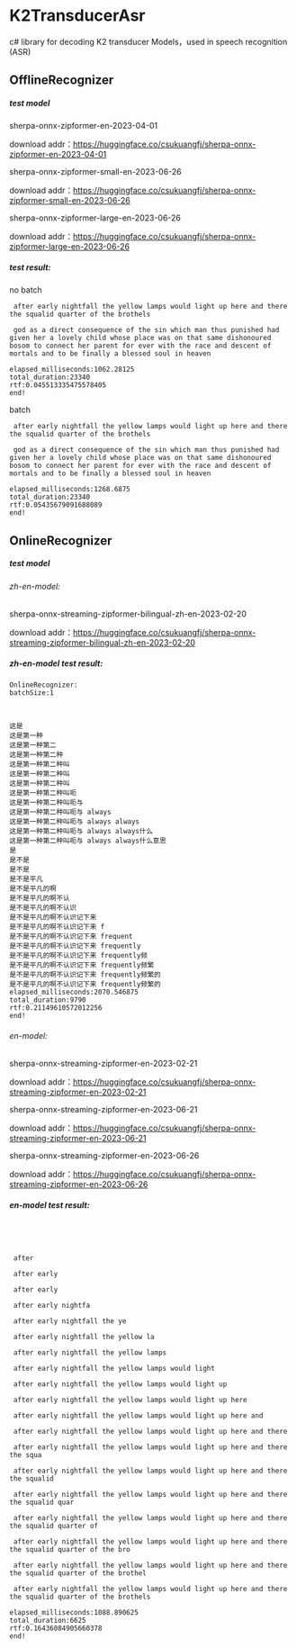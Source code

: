 
# K2TransducerAsr
c# library for decoding K2 transducer Models，used in speech recognition (ASR)

## OfflineRecognizer
##### test model
sherpa-onnx-zipformer-en-2023-04-01

download addr：https://huggingface.co/csukuangfj/sherpa-onnx-zipformer-en-2023-04-01

sherpa-onnx-zipformer-small-en-2023-06-26

download addr：https://huggingface.co/csukuangfj/sherpa-onnx-zipformer-small-en-2023-06-26

sherpa-onnx-zipformer-large-en-2023-06-26

download addr：https://huggingface.co/csukuangfj/sherpa-onnx-zipformer-large-en-2023-06-26

##### test result:
no batch
```
 after early nightfall the yellow lamps would light up here and there the squalid quarter of the brothels

 god as a direct consequence of the sin which man thus punished had given her a lovely child whose place was on that same dishonoured bosom to connect her parent for ever with the race and descent of mortals and to be finally a blessed soul in heaven

elapsed_milliseconds:1062.28125
total_duration:23340
rtf:0.045513335475578405
end!
```
batch
```
 after early nightfall the yellow lamps would light up here and there the squalid quarter of the brothels

 god as a direct consequence of the sin which man thus punished had given her a lovely child whose place was on that same dishonoured bosom to connect her parent for ever with the race and descent of mortals and to be finally a blessed soul in heaven

elapsed_milliseconds:1268.6875
total_duration:23340
rtf:0.05435679091688089
end!
```

## OnlineRecognizer
##### test model
###### zh-en-model:
sherpa-onnx-streaming-zipformer-bilingual-zh-en-2023-02-20

download addr：https://huggingface.co/csukuangfj/sherpa-onnx-streaming-zipformer-bilingual-zh-en-2023-02-20

##### zh-en-model test result:
```
OnlineRecognizer:
batchSize:1



这是
这是第一种
这是第一种第二
这是第一种第二种
这是第一种第二种叫
这是第一种第二种叫
这是第一种第二种叫
这是第一种第二种叫呃
这是第一种第二种叫呃与
这是第一种第二种叫呃与 always
这是第一种第二种叫呃与 always always
这是第一种第二种叫呃与 always always什么
这是第一种第二种叫呃与 always always什么意思
是
是不是
是不是
是不是平凡
是不是平凡的啊
是不是平凡的啊不认
是不是平凡的啊不认识
是不是平凡的啊不认识记下来
是不是平凡的啊不认识记下来 f
是不是平凡的啊不认识记下来 frequent
是不是平凡的啊不认识记下来 frequently
是不是平凡的啊不认识记下来 frequently频
是不是平凡的啊不认识记下来 frequently频繁
是不是平凡的啊不认识记下来 frequently频繁的
是不是平凡的啊不认识记下来 frequently频繁的
elapsed_milliseconds:2070.546875
total_duration:9790
rtf:0.21149610572012256
end!
```

###### en-model:
sherpa-onnx-streaming-zipformer-en-2023-02-21

download addr：https://huggingface.co/csukuangfj/sherpa-onnx-streaming-zipformer-en-2023-02-21

sherpa-onnx-streaming-zipformer-en-2023-06-21

download addr：https://huggingface.co/csukuangfj/sherpa-onnx-streaming-zipformer-en-2023-06-21

sherpa-onnx-streaming-zipformer-en-2023-06-26

download addr：https://huggingface.co/csukuangfj/sherpa-onnx-streaming-zipformer-en-2023-06-26

##### en-model test result:
```




 after

 after early

 after early

 after early nightfa

 after early nightfall the ye

 after early nightfall the yellow la

 after early nightfall the yellow lamps

 after early nightfall the yellow lamps would light

 after early nightfall the yellow lamps would light up

 after early nightfall the yellow lamps would light up here

 after early nightfall the yellow lamps would light up here and

 after early nightfall the yellow lamps would light up here and there

 after early nightfall the yellow lamps would light up here and there the squa

 after early nightfall the yellow lamps would light up here and there the squalid

 after early nightfall the yellow lamps would light up here and there the squalid quar

 after early nightfall the yellow lamps would light up here and there the squalid quarter of

 after early nightfall the yellow lamps would light up here and there the squalid quarter of the bro

 after early nightfall the yellow lamps would light up here and there the squalid quarter of the brothel

 after early nightfall the yellow lamps would light up here and there the squalid quarter of the brothels

elapsed_milliseconds:1088.890625
total_duration:6625
rtf:0.16436084905660378
end!
```
